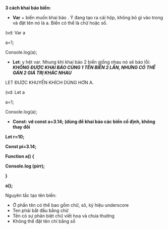 

**3 cách khai báo biến:**

-   **Var** + biến muốn khai báo . Ý đang tạo ra cái hộp, không bỏ gì vào trong và đặt tên nó là a. Biến có thể là chữ hoặc số.

(vd: Var a

a=1;

Console.log(a);

-   **Let**: y hệt var. Nhung khi khai báo 2 biến giống nhau nó sẽ báo lỗi: **_KHÔNG ĐƯỢC KHAI BÁO CÙNG 1 TÊN BIẾN 2 LẦN, NHƯNG CÓ THỂ GÁN 2 GIÁ TRỊ KHÁC NHAU_**

LET ĐƯỢC KHUYẾN KHÍCH DÙNG HƠN A.

(vd: Let a

a=1;

Console.log(a);


-   **Const: vd const a=3.14; (dùng để khai báo các biến cố định, không thay đổi**

**Let r=10;**

**Const pi=3.14;**

**Function a() {**

**Console.log (pi*r*r);**

**}**

**a();**

  

  

Nguyên tắc tạo tên biến:

-   Ở phần tên có thể bao gồm chữ, sô, ký hiệu underscore
-   Ten phải bắt đầu bằng chữ
-   Tên có sự phân biệt chữ viết hoa và chưa thường
-   Không thể đặt tên chỉ bằng số